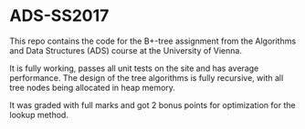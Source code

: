 # ADS-SS2017
This repo contains the code for the B+-tree assignment from the Algorithms and Data Structures (ADS) course at the University of Vienna.

It is fully working, passes all unit tests on the site and has average performance. The design of the tree algorithms is fully recursive, with all tree nodes being allocated in heap memory.

It was graded with full marks and got 2 bonus points for optimization for the lookup method.
